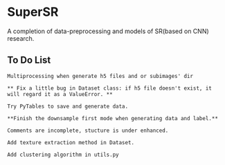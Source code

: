 # SuperSR

A completion of data-preprocessing and models of SR(based on CNN) research.

## To Do List

    Multiprocessing when generate h5 files and or subimages' dir

    ** Fix a little bug in Dataset class: if h5 file doesn't exist, it will regard it as a ValueError. **

    Try PyTables to save and generate data.

    **Finish the downsample first mode when generating data and label.**

    Comments are incomplete, stucture is under enhanced.

    Add texture extraction method in Dataset.

    Add clustering algorithm in utils.py